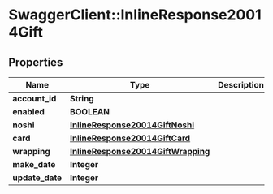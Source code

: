 # SwaggerClient::InlineResponse20014Gift

## Properties
Name | Type | Description | Notes
------------ | ------------- | ------------- | -------------
**account_id** | **String** |  | [optional] 
**enabled** | **BOOLEAN** |  | [optional] 
**noshi** | [**InlineResponse20014GiftNoshi**](InlineResponse20014GiftNoshi.md) |  | [optional] 
**card** | [**InlineResponse20014GiftCard**](InlineResponse20014GiftCard.md) |  | [optional] 
**wrapping** | [**InlineResponse20014GiftWrapping**](InlineResponse20014GiftWrapping.md) |  | [optional] 
**make_date** | **Integer** |  | [optional] 
**update_date** | **Integer** |  | [optional] 


